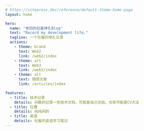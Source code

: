 ```yaml
---
# https://vitepress.dev/reference/default-theme-home-page
layout: home

hero:
  name: "老四的社畜挣扎Blog"
  text: "Record my development life."
  tagline: 一个社畜的挣扎记录
  actions:
    - theme: brand
      text: Web2
      link: /web2/index
    - theme: alt
      text: Web3
      link: /web3/index
    - theme: alt
      text: 随想文章
      link: /articles/index

features:
  - title: 技术记录
    details: 闲散的记录一些技术文档，可能是自己总结，也有可能是CV大法
  - title: 吐槽
    details: 纯纯闲的
  - title: 英语
    details: 社畜的英语学习笔记
---
```


